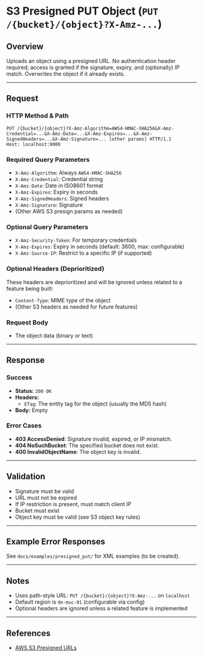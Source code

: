 # S3 Presigned PUT Object (`PUT /{bucket}/{object}?X-Amz-...`)

## Overview
Uploads an object using a presigned URL. No authentication header required; access is granted if the signature, expiry, and (optionally) IP match. Overwrites the object if it already exists.

---

## Request

### HTTP Method & Path
```
PUT /{bucket}/{object}?X-Amz-Algorithm=AWS4-HMAC-SHA256&X-Amz-Credential=...&X-Amz-Date=...&X-Amz-Expires=...&X-Amz-SignedHeaders=...&X-Amz-Signature=... [other params] HTTP/1.1
Host: localhost:9000
```

### Required Query Parameters
- `X-Amz-Algorithm`: Always `AWS4-HMAC-SHA256`
- `X-Amz-Credential`: Credential string
- `X-Amz-Date`: Date in ISO8601 format
- `X-Amz-Expires`: Expiry in seconds
- `X-Amz-SignedHeaders`: Signed headers
- `X-Amz-Signature`: Signature
- (Other AWS S3 presign params as needed)

### Optional Query Parameters
- `X-Amz-Security-Token`: For temporary credentials
- `X-Amz-Expires`: Expiry in seconds (default: 3600, max: configurable)
- `X-Amz-Source-IP`: Restrict to a specific IP (if supported)

### Optional Headers (Deprioritized)
These headers are deprioritized and will be ignored unless related to a feature being built:
- `Content-Type`: MIME type of the object
- (Other S3 headers as needed for future features)

### Request Body
- The object data (binary or text)

---

## Response

### Success
- **Status:** `200 OK`
- **Headers:**
  - `ETag`: The entity tag for the object (usually the MD5 hash)
- **Body:** Empty

### Error Cases
- **403 AccessDenied**: Signature invalid, expired, or IP mismatch.
- **404 NoSuchBucket**: The specified bucket does not exist.
- **400 InvalidObjectName**: The object key is invalid.

---

## Validation
- Signature must be valid
- URL must not be expired
- If IP restriction is present, must match client IP
- Bucket must exist
- Object key must be valid (see S3 object key rules)

---

## Example Error Responses
See `docs/examples/presigned_put/` for XML examples (to be created).

---

## Notes
- Uses path-style URL: `PUT /{bucket}/{object}?X-Amz-...` on `localhost`
- Default region is `de-muc-01` (configurable via config)
- Optional headers are ignored unless a related feature is implemented

---

## References
- [AWS S3 Presigned URLs](https://docs.aws.amazon.com/AmazonS3/latest/API/sigv4-query-string-auth.html)
